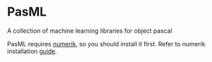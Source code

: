 # PasML
A collection of machine learning libraries for object pascal

PasML requires [numerik](https://github.com/ariaghora/numerik), so you should install it first. Refer to numerik installation [guide](https://github.com/ariaghora/numerik#installation).
